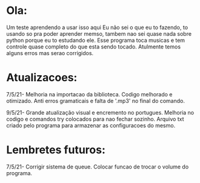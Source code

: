# Ola:

Um teste aprendendo a usar isso aqui
Eu não sei o que eu to fazendo, to usando so pra poder aprender memso, tambem nao sei quase nada sobre python porque eu to estudando ele. 
Esse programa toca musicas e tem controle quase completo do que esta sendo tocado. Atulmente temos alguns erros mas serao corrigidos.

# Atualizacoes:

7/5/21- Melhoria na importacao da biblioteca.
        Codigo melhorado e otimizado.
        Anti erros gramaticais e falta de '.mp3' no final do comando.

9/5/21- Grande atualização visual e encremento no portugues.
        Melhoria no codigo e comandos try colocados para nao fechar sozinho.
        Arquivo txt criado pelo programa para armazenar as configuracoes do mesmo.

# Lembretes futuros:

7/5/21- Corrigir sistema de queue.
        Colocar funcao de trocar o volume do programa.
